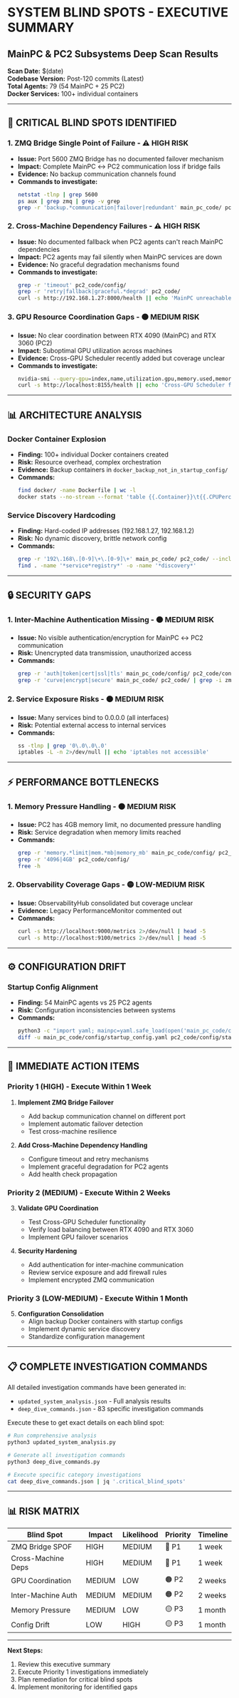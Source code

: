 # SYSTEM BLIND SPOTS - EXECUTIVE SUMMARY
## MainPC & PC2 Subsystems Deep Scan Results

**Scan Date:** $(date)  
**Codebase Version:** Post-120 commits (Latest)  
**Total Agents:** 79 (54 MainPC + 25 PC2)  
**Docker Services:** 100+ individual containers

---

## 🚨 CRITICAL BLIND SPOTS IDENTIFIED

### 1. **ZMQ Bridge Single Point of Failure** - ⚠️ HIGH RISK
- **Issue:** Port 5600 ZMQ Bridge has no documented failover mechanism
- **Impact:** Complete MainPC ↔ PC2 communication loss if bridge fails
- **Evidence:** No backup communication channels found
- **Commands to investigate:**
  ```bash
  netstat -tlnp | grep 5600
  ps aux | grep zmq | grep -v grep
  grep -r 'backup.*communication|failover|redundant' main_pc_code/ pc2_code/
  ```

### 2. **Cross-Machine Dependency Failures** - ⚠️ HIGH RISK  
- **Issue:** No documented fallback when PC2 agents can't reach MainPC dependencies
- **Impact:** PC2 agents may fail silently when MainPC services are down
- **Evidence:** No graceful degradation mechanisms found
- **Commands to investigate:**
  ```bash
  grep -r 'timeout' pc2_code/config/
  grep -r 'retry|fallback|graceful.*degrad' pc2_code/
  curl -s http://192.168.1.27:8000/health || echo 'MainPC unreachable'
  ```

### 3. **GPU Resource Coordination Gaps** - 🟠 MEDIUM RISK
- **Issue:** No clear coordination between RTX 4090 (MainPC) and RTX 3060 (PC2)
- **Impact:** Suboptimal GPU utilization across machines
- **Evidence:** Cross-GPU Scheduler recently added but coverage unclear
- **Commands to investigate:**
  ```bash
  nvidia-smi --query-gpu=index,name,utilization.gpu,memory.used,memory.total --format=csv
  curl -s http://localhost:8155/health || echo 'Cross-GPU Scheduler failed'
  ```

---

## 📊 ARCHITECTURE ANALYSIS

### Docker Container Explosion
- **Finding:** 100+ individual Docker containers created
- **Risk:** Resource overhead, complex orchestration
- **Evidence:** Backup containers in `docker_backup_not_in_startup_config/`
- **Commands:**
  ```bash
  find docker/ -name Dockerfile | wc -l
  docker stats --no-stream --format 'table {{.Container}}\t{{.CPUPerc}}\t{{.MemUsage}}'
  ```

### Service Discovery Hardcoding  
- **Finding:** Hard-coded IP addresses (192.168.1.27, 192.168.1.2)
- **Risk:** No dynamic discovery, brittle network config
- **Commands:**
  ```bash
  grep -r '192\.168\.[0-9]\+\.[0-9]\+' main_pc_code/ pc2_code/ --include='*.py' --include='*.yaml'
  find . -name '*service*registry*' -o -name '*discovery*'
  ```

---

## 🔒 SECURITY GAPS

### 1. **Inter-Machine Authentication Missing** - 🟠 MEDIUM RISK
- **Issue:** No visible authentication/encryption for MainPC ↔ PC2 communication  
- **Risk:** Unencrypted data transmission, unauthorized access
- **Commands:**
  ```bash
  grep -r 'auth|token|cert|ssl|tls' main_pc_code/config/ pc2_code/config/
  grep -r 'curve|encrypt|secure' main_pc_code/ pc2_code/ | grep -i zmq
  ```

### 2. **Service Exposure Risks** - 🟠 MEDIUM RISK
- **Issue:** Many services bind to 0.0.0.0 (all interfaces)
- **Risk:** Potential external access to internal services
- **Commands:**
  ```bash
  ss -tlnp | grep '0\.0\.0\.0'
  iptables -L -n 2>/dev/null || echo 'iptables not accessible'
  ```

---

## ⚡ PERFORMANCE BOTTLENECKS

### 1. **Memory Pressure Handling** - 🟠 MEDIUM RISK
- **Issue:** PC2 has 4GB memory limit, no documented pressure handling
- **Risk:** Service degradation when memory limits reached
- **Commands:**
  ```bash
  grep -r 'memory.*limit|mem.*mb|memory_mb' main_pc_code/config/ pc2_code/config/
  grep -r '4096|4GB' pc2_code/config/
  free -h
  ```

### 2. **Observability Coverage Gaps** - 🟡 LOW-MEDIUM RISK
- **Issue:** ObservabilityHub consolidated but coverage unclear
- **Evidence:** Legacy PerformanceMonitor commented out
- **Commands:**
  ```bash
  curl -s http://localhost:9000/metrics 2>/dev/null | head -5
  curl -s http://localhost:9100/metrics 2>/dev/null | head -5
  ```

---

## ⚙️ CONFIGURATION DRIFT

### Startup Config Alignment
- **Finding:** 54 MainPC agents vs 25 PC2 agents
- **Risk:** Configuration inconsistencies between systems
- **Commands:**
  ```bash
  python3 -c "import yaml; mainpc=yaml.safe_load(open('main_pc_code/config/startup_config.yaml')); print(f'MainPC groups: {len(mainpc.get(\"agent_groups\", {}))}')"
  diff -u main_pc_code/config/startup_config.yaml pc2_code/config/startup_config.yaml | head -20
  ```

---

## 🎯 IMMEDIATE ACTION ITEMS

### Priority 1 (HIGH) - Execute Within 1 Week
1. **Implement ZMQ Bridge Failover**
   - Add backup communication channel on different port
   - Implement automatic failover detection
   - Test cross-machine resilience

2. **Add Cross-Machine Dependency Handling**
   - Configure timeout and retry mechanisms
   - Implement graceful degradation for PC2 agents
   - Add health check propagation

### Priority 2 (MEDIUM) - Execute Within 2 Weeks  
3. **Validate GPU Coordination**
   - Test Cross-GPU Scheduler functionality
   - Verify load balancing between RTX 4090 and RTX 3060
   - Implement GPU failover scenarios

4. **Security Hardening**
   - Add authentication for inter-machine communication
   - Review service exposure and add firewall rules
   - Implement encrypted ZMQ communication

### Priority 3 (LOW-MEDIUM) - Execute Within 1 Month
5. **Configuration Consolidation** 
   - Align backup Docker containers with startup configs
   - Implement dynamic service discovery
   - Standardize configuration management

---

## 📋 COMPLETE INVESTIGATION COMMANDS

All detailed investigation commands have been generated in:
- `updated_system_analysis.json` - Full analysis results
- `deep_dive_commands.json` - 83 specific investigation commands

Execute these to get exact details on each blind spot:

```bash
# Run comprehensive analysis
python3 updated_system_analysis.py

# Generate all investigation commands  
python3 deep_dive_commands.py

# Execute specific category investigations
cat deep_dive_commands.json | jq '.critical_blind_spots'
```

---

## 📊 RISK MATRIX

| Blind Spot | Impact | Likelihood | Priority | Timeline |
|------------|---------|------------|----------|----------|
| ZMQ Bridge SPOF | HIGH | MEDIUM | 🚨 P1 | 1 week |
| Cross-Machine Deps | HIGH | MEDIUM | 🚨 P1 | 1 week |
| GPU Coordination | MEDIUM | LOW | 🟠 P2 | 2 weeks |
| Inter-Machine Auth | MEDIUM | MEDIUM | 🟠 P2 | 2 weeks |
| Memory Pressure | MEDIUM | LOW | 🟡 P3 | 1 month |
| Config Drift | LOW | HIGH | 🟡 P3 | 1 month |

---

**Next Steps:**
1. Review this executive summary
2. Execute Priority 1 investigations immediately
3. Plan remediation for critical blind spots
4. Implement monitoring for identified gaps